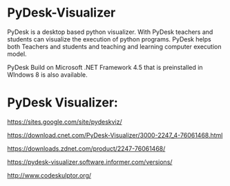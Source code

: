 # PyDesk-Visualizer

PyDesk is a desktop based python visualizer. With PyDesk teachers and students can visualize the execution of python programs. PyDesk helps both Teachers and students and teaching and learning computer execution model.


PyDesk Build on Microsoft .NET Framework 4.5 that is preinstalled in WIndows 8 is also available.


# PyDesk Visualizer:

https://sites.google.com/site/pydeskviz/

https://download.cnet.com/PyDesk-Visualizer/3000-2247_4-76061468.html

https://downloads.zdnet.com/product/2247-76061468/

https://pydesk-visualizer.software.informer.com/versions/

http://www.codeskulptor.org/

